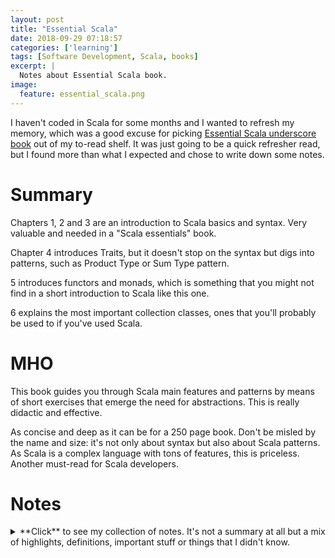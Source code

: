 ```yaml
---
layout: post
title: "Essential Scala"
date: 2018-09-29 07:18:57
categories: ['learning']
tags: [Software Development, Scala, books]
excerpt: |
  Notes about Essential Scala book.
image:
  feature: essential_scala.png
---
```



I haven't coded in Scala for some months and I wanted to refresh my memory,
which was a good excuse for picking [Essential Scala underscore
book](https://underscore.io/training/courses/essential-scala/) out of my
to-read shelf. It was just going to be a quick refresher read, but I
found more than what I expected and chose to write down some notes.

# Summary

Chapters 1, 2 and 3 are an introduction to Scala basics and syntax. Very
valuable and needed in a "Scala essentials" book.

Chapter 4 introduces Traits, but it doesn't stop on the syntax but digs into
patterns, such as Product Type or Sum Type pattern.

5 introduces functors and monads, which is something that you might not find in
a short introduction to Scala like this one.

6 explains the most important collection classes, ones that you'll probably be
used to if you've used Scala.

# MHO

This book guides you through Scala main features and patterns by means of short
exercises that emerge the need for abstractions. This is really didactic and
effective.

As concise and deep as it can be for a 250 page book. Don't be misled by the
name and size: it's not only about syntax but also about Scala patterns. As
Scala is a complex language with tons of features, this is priceless. Another
must-read for Scala developers.

# Notes

<details>
<summary markdown="1">
**Click** to see my collection of notes. It's not a summary at all but a mix of
highlights, definitions, important stuff or things that I didn't know.
</summary>

<div markdown="1">
## 4. Modelling Data with Traits

### The Product Type Pattern

*Has-a and*: **product type**

If A has a b (with type B) and a c (with type C)

```scala
  case class A(b: B, c: C)
```

or

```scala
trait A {
  def b: B
  def c: C
}
```

### The Sum Type Pattern

*Is-a or*: **sum type**.

```scala

sealed trait A
final case class B() extends A
final case class C() extends A
```

### Algebraic Data Types

Let's see patterns beyond *has-a and* and *is-a or*.

*Is-a and*: A is a B and C:

```scala

trait B
trait C
trait A extends B with C
```

If we want to represent that some data conforms to a number of different
interfaces, instead of doing this you can be better off using a *type class*.
There are, however, several legitimate uses of this pattern:
- modularity, using what’s known as the cake pattern
- sharing implementation across several classes

*Has-a or*: A has a B or C. Two possible implementations:

```scala

trait A {
def d: D
}
sealed trait D
final case class B() extends D
final case class C() extends D
```

or

```scala

sealed trait A
final case class D(b: B) extends A
final case class E(c: C) extends A
```

### Working With Data

> **Structural recursion** is the precise opposite of the process of building an
> algebraic data type. If A has a B and C
> (the product-type pattern), to construct an A we must have a B and a C.
> The sum and product type patterns tell
> us how to combine data to make bigger data. Structural recursion says that
> if we have an A as defined before,
> we must break it into its constituent B and C that we then combine in some
> way to get closer to our desired
> answer. Structural recursion is essentially the process of breaking down
> data into smaller pieces.

#### Structural Recursion using Polymorphism

**Product Type Polymorphism Pattern**:

> If A has a b (with type B) and a c (with type C), and we want to write a method
> f returning an F, simply write the method in the usual way.

```scala

case class A(b: B, c: C) {
  def f: F = ???
}
```

> In the body of the method we must use b, c, and any method parameters to
> construct the result of type F.

**Sum Type Polymorphism Pattern**:

> If A is a B or C, and we want to write a method f returning an F, define f as
> an abstract method on A and provide concrete implementations in B and C.

```scala

sealed trait A {
  def f: F
}

final case class B() extends A {
  def f: F = ???
}
final case class C() extends A {
  def f: F = ???
}
```

#### Structural Recursion using Pattern Matching

**Product Type Pattern Matching Pattern**:

> If A has a b (with type B) and a c (with type C), and we want to write a
method f that accepts an A and returns an F, write

```scala

def f(a: A): F =
  a match {
    case A(b, c) => ???
  } 
```

> In the body of the method we use b and c to construct the result of type F.

**Sum Type Pattern Matching Pattern**:

> If A is a B or C, and we want to write a method f accepting an A and returning
> an F, define a pattern matching case for B and C.

```scala

def f(a: A): F =
  a match {
  case B() => ???
  case C() => ???
```

> **The code follows the shape of the data, and can be produced in an almost
mechanical way**

> The general rule is: if a method only depends on other fields and methods in
> a class it is a good candidate to be implemented inside the class. If the
> method depends on other data (for example, if we needed a Cook to make
> dinner) consider implementing is using pattern matching outside of the
> classes in question. If we want to have more than one implementation we
> should use pattern matching and implement it outside the classes.

> **Recursive Algebraic Data Types Pattern**

> When defining recursive algebraic data types, there must be at least two
> cases: one that is recursive, and
> one that is not. Cases that are not recursive are known as base cases. In
> code, the general skeleton is:

```scala

sealed trait RecursiveExample
final case class RecursiveCase(recursion: RecursiveExample) extends RecursiveExample
final case object BaseCase extends RecursiveExample
```

> **Recursive Structural Recursion Pattern**:
> When writing structurally recursive code on a recursive algebraic data type:
> - whenever we encounter a recursive element in the data we make a recursive
> call to our method;
and
> - whenever we encounter a base case in the data we return the identity for
> the operation we are performing.

## 5. Sequencing Computations

> **Fold Pattern**:
> For an algebraic datatype A, fold converts it to a generic type B. Fold is a structural recursion with:
> - one function parameter for each case in A
> - each function takes as parameters the fields for its associated class;
> - if A is recursive, any function parameters that refer to a recursive field take a parameter of type B .
> The right-hand side of pattern matching cases, or the polymorphic methods as appropriate, consists of
> calls to the appropriate function.

### Map, flatmap, functor, monads...

> A type like F[A] with a map method is called a functor. If a functor also has a flatMap method it is called a monad.

### Variance

> **Covariant Generic Sum Type Pattern**
> If A of type T is a B or C , and C is not generic, write

```scala

sealed trait A[+T]
final case class B[T](t: T) extends A[T]
final case object C extends A[Nothing]
```

> This pattern extends to more than one type parameter. If a type parameter is not needed for a specific
> case of a sum type, we can substitute Nothing for that parameter.

> This pattern is the most commonly used one with generic sum types. We should only use covariant types where
> the container type is immutable. If the container allows mutation we should only use invariant types.

> **Contravariant Position Pattern**
> If A of a covariant type T and a method f of A complains that T is used in a contravariant position, introduce
a type TT >: T in f .

```scala

case class A[+T] {
  def f[TT >: T](t: TT): A[TT]
}
```

## 6. Collections

## 7. Type Classes

> Type Class Pattern
> A type class is a trait with at least one type variable. The type variables specify the concrete types the
> type class instances are defined for. Methods in the trait usually use the type variables.

```scala

trait ExampleTypeClass[A] {
  def doSomething(in: A): Foo
}
```


> In Scala, a type class is just a trait. To use a type class we:
> - create implementations of that trait, called type class instances; and
> - typically we mark the type class instances as implicit values.

> Marking values as implicit tells the compiler it can supply them as a parameter to a method call if none is explicitly given. For the compiler to supply a value:
> 1. the parameter must be marked implicit in the method declaration;
> 2. there must be an implicit value available of the same type as the parameter; and
> 3. there must be only one such implicit value available.

> The compiler will look in the following places for Ordering instances:
> - the companion object of List ;
> - the companion object of Ordering ; and
> - the companion object of the type B , which is the type of elements in the list or any superclass.

> **Type Class Instance Packaging: Companion Objects**
> When defining a type class instance, if
> 1. there is a single instance for the type; and
> 2. you can edit the code for the type that you are defining the instance for
> then define the type class instance in the companion object of the type.

> **Type Class Instance Packaging: Companion Objects Part 2**
> When defining a type class instance, if
> 1. there is a single good default instance for the type; and
> 2. you can edit the code for the type that you are defining the instance for
> then define the type class instance in the companion object of the type. This allows users to override the
> instance by defining one in the local scope whilst s ll providing sensible default behaviour.

> There are four components of the type class pattern:
> - the actual type class itself;
> - the type class instances;
> - interfaces using implicit parameters; and
> - interfaces using enrichment and implicit parameters.

> **Type Class Interface Pattern**
> If the desired interface to a type class TypeClass is exactly the methods defined on the type class trait,
> define an interface on the companion object using a no-argument apply method like

```scala
object TypeClass {
  def apply[A](implicit instance: TypeClass[A]): TypeClass[A] = instance
}
```

**Type Class and Type Enrichment Pattern**

You can create an implicit class with the extra operations that you want to
add to a class instances. The implicit class constructor receives the instance,
and the operations receive implicitly the type instances. That allows invoking
the type-class pattern on any type we have an adapter as if it were a built-in
feature of the class.

> **Context Bound Syntax**
> A context bound is an annota on on a generic type variable like so:

```scala
[A : Context]
```

> It expands into a generic type parameter [A] along with an implicit parameter for a Context[A] .


</div>
</details>
